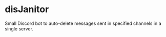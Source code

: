 # disJanitor
Small Discord bot to auto-delete messages sent in specified channels in a single server.
